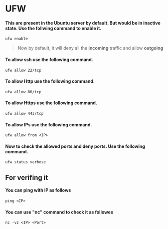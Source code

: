 # UFW

#### This are present in the Ubuntu server by default. But would be in inactive state. Use the follwing command to enable it.
```
ufw enable
```

> Now by default, it will deny all the **incoming** traffic and allow **outgoing**

#### To allow ssh use the following command.
```
ufw allow 22/tcp
```


#### To allow Http use the following command.
```
ufw allow 80/tcp
```


#### To allow Https use the following command.
```
ufw allow 443/tcp
```

#### To allow IPs use the following command.
```
ufw allow from <IP>
```

#### Now to check the allowed ports and deny ports. Use the following command. 
```
ufw status verbose
```

## For verifing it 

#### You can ping with IP as follows
```
ping <IP>
```

#### You can use "nc" command to check it as followes
```
nc -vz <IP> <Port>
```
